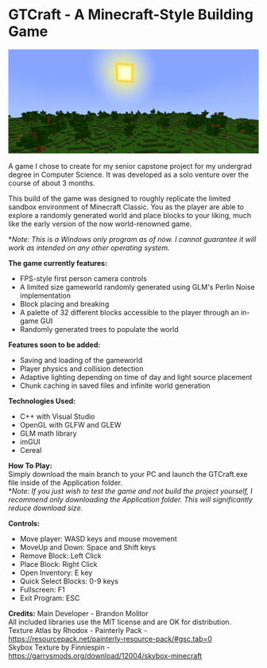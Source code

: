 # GTCraft - A Minecraft-Style Building Game

![alt text](https://github.com/GutstheHawk/GTCraft/blob/main/Application/res/screenshots/GTCraft.png?raw=true)

A game I chose to create for my senior capstone project for my undergrad degree in Computer Science. It was developed as a solo venture over the course of about 3 months.

This build of the game was designed to roughly replicate the limited sandbox environment of Minecraft Classic.
You as the player are able to explore a randomly generated world and place blocks to your liking, much like the early version of the now world-renowned game.

**Note: This is a Windows only program as of now. I cannot guarantee it will work as intended on any other operating system.*

**The game currently features:**
- FPS-style first person camera controls
- A limited size gameworld randomly generated using GLM's Perlin Noise implementation
- Block placing and breaking
- A palette of 32 different blocks accessible to the player through an in-game GUI
- Randomly generated trees to populate the world

**Features soon to be added:**
- Saving and loading of the gameworld
- Player physics and collision detection
- Adaptive lighting depending on time of day and light source placement
- Chunk caching in saved files and infinite world generation

**Technologies Used:**
- C++ with Visual Studio
- OpenGL with GLFW and GLEW
- GLM math library
- imGUI
- Cereal

**How To Play:**\
Simply download the main branch to your PC and launch the GTCraft.exe file inside of the Application folder.\
**Note: If you just wish to test the game and not build the project yourself, I recommend only downloading the Application folder. This will significantly reduce download size.*

**Controls:**
- Move player: WASD keys and mouse movement
- MoveUp and Down: Space and Shift keys
- Remove Block: Left Click
- Place Block: Right Click
- Open Inventory: E key
- Quick Select Blocks: 0-9 keys
- Fullscreen: F1
- Exit Program: ESC

**Credits:**
Main Developer - Brandon Molitor\
All included libraries use the MIT license and are OK for distribution.\
Texture Atlas by Rhodox - Painterly Pack - https://resourcepack.net/painterly-resource-pack/#gsc.tab=0 \
Skybox Texture by Finniespin - https://garrysmods.org/download/12004/skybox-minecraft
